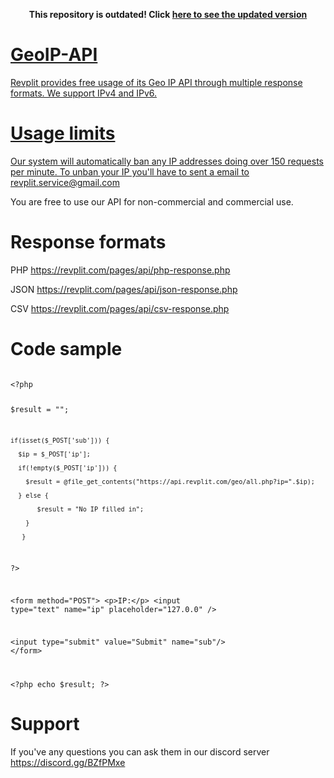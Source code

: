 <b><center>This repository is outdated! Click <a href="https://github.com/Revplit-team/GeoIP-API">here to see the updated version</center></b>
# GeoIP-API
Revplit provides free usage of its Geo IP API through multiple response formats.  We support IPv4 and IPv6.

# Usage limits

Our system will automatically ban any IP addresses doing over 150 requests per minute. To unban your IP you'll have to sent a email to revplit.service@gmail.com

You are free to use our API for non-commercial and commercial use.

# Response formats
PHP https://revplit.com/pages/api/php-response.php

JSON https://revplit.com/pages/api/json-response.php

CSV https://revplit.com/pages/api/csv-response.php

# Code sample

<code>
&lt;?php 
  
  $result = ""; 
  
    if(isset($_POST['sub'])) { 
    
      $ip = $_POST['ip']; 
      
      if(!empty($_POST['ip'])) { 
      
        $result = @file_get_contents("https://api.revplit.com/geo/all.php?ip=".$ip); 
        
      } else { 
       
           $result = "No IP filled in"; 
           
        } 
        
       } 
       
?> 


&lt;form method="POST">
&lt;p>IP:&lt;/p>
&lt;input type="text" name="ip" placeholder="127.0.0" />

&lt;input type="submit" value="Submit" name="sub"/>
&lt;/form>

&lt;?php echo $result; ?>
</code>

# Support

If you've any questions you can ask them in our discord server https://discord.gg/BZfPMxe
 
